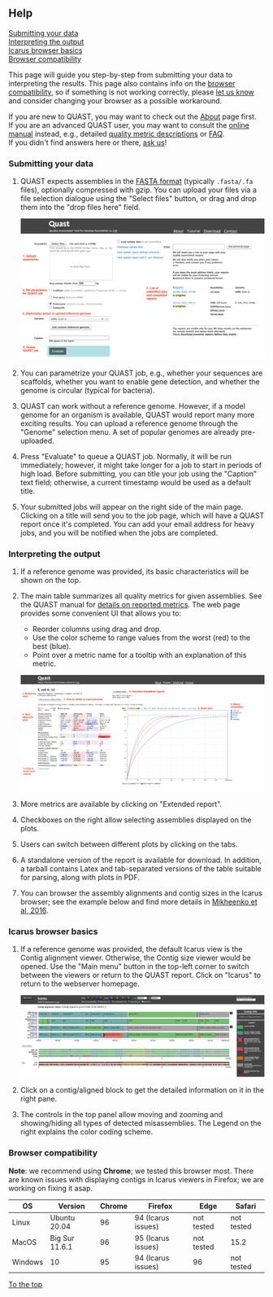 <a name="top"></a>
## Help

[Submitting your data](#submit)  
[Interpreting the output](#output)  
[Icarus browser basics](#icarus)  
[Browser compatibility](#compatibility)  

This page will guide you step-by-step from submitting your data to interpreting the results. This page also contains info on the [browser compatibility](#compatibility), so if something is not working correctly, please [let us know](contact.md) and consider changing your browser as a possible workaround.

If you are new to QUAST, you may want to check out the [About](about.md) page first.  
If you are an advanced QUAST user, you may want to consult the [online manual](http://cab.cc.spbu.ru/quast/manual.html) instead, e.g., detailed [quality metric descriptions](http://cab.cc.spbu.ru/quast/manual.html#sec3.1) or [FAQ](http://cab.cc.spbu.ru/quast/manual.html#sec7).  
If you didn't find answers here or there, [ask us](contact.md)!

<a name="submit"></a>
### Submitting your data

1. QUAST expects assemblies in the [FASTA format](https://en.wikipedia.org/wiki/FASTA_format) (typically `.fasta/.fa` files), optionally compressed with gzip. You can upload your files via a file selection dialogue using the "Select files" button, or drag and drop them into the "drop files here" field. 

     ![Main view](img/quast_main_view.png)

2. You can parametrize your QUAST job, e.g., whether your sequences are scaffolds, whether you want to enable gene detection, and whether the genome is circular (typical for bacteria).

3. QUAST can work without a reference genome. However, if a model genome for an organism is available, QUAST would report many more exciting results. You can upload a reference genome through the "Genome" selection menu. A set of popular genomes are already pre-uploaded.

4. Press "Evaluate" to queue a QUAST job. Normally, it will be run immediately; however, it might take longer for a job to start in periods of high load. Before submitting, you can title your job using the "Caption" text field; otherwise, a current timestamp would be used as a default title.

5. Your submitted jobs will appear on the right side of the main page. Clicking on a title will send you to the job page, which will have a QUAST report once it's completed. You can add your email address for heavy jobs, and you will be notified when the jobs are completed.

<a name="output"></a>
### Interpreting the output

1. If a reference genome was provided, its basic characteristics will be shown on the top.

2. The main table summarizes all quality metrics for given assemblies. See the QUAST manual for [details on reported metrics](http://cab.cc.spbu.ru/quast/manual.html#sec3.1). The web page provides some convenient UI that allows you to:
	* Reorder columns using drag and drop.
	* Use the color scheme to range values from the worst (red) to the best (blue).
	* Point over a metric name for a tooltip with an explanation of this metric.

    ![Report view](img/quast_report_view.png)

3. More metrics are available by clicking on "Extended report".
4. Checkboxes on the right allow selecting assemblies displayed on the plots.
5. Users can switch between different plots by clicking on the tabs.
6. A standalone version of the report is available for download. In addition, a tarball contains Latex and tab-separated versions of the table suitable for parsing, along with plots in PDF.
7. You can browser the assembly alignments and contig sizes in the Icarus browser; see the example below and find more details in [Mikheenko et al, 2016](https://doi.org/10.1093/bioinformatics/btw379).

<a name="icarus"></a>
### Icarus browser basics

1. If a reference genome was provided, the default Icarus view is the Contig alignment viewer. Otherwise, the Contig size viewer would be opened. Use the "Main menu" button in the top-left corner to switch between the viewers or return to the QUAST report. Click on "Icarus" to return to the webserver homepage.

    ![Icarus view](img/quast_icarus.png)

2. Click on a contig/aligned block to get the detailed information on it in the right pane. 
3. The controls in the top panel allow moving and zooming and showing/hiding all types of detected misassemblies. The Legend on the right explains the color coding scheme.

<a name="compatibility"></a>
### Browser compatibility

**Note**: we recommend using **Chrome**; we tested this browser most. There are known issues with displaying contigs in Icarus viewers in Firefox; we are working on fixing it asap. 

| OS      | Version           | Chrome | Firefox | Edge | Safari |
| --------| ------------------|--------|---------|------|--------|
| Linux   | Ubuntu 20.04      | 96 | 94 (Icarus issues) | not tested | not tested |
| MacOS   | Big Sur 11.6.1    | 96 | 95 (Icarus issues) | not tested  | 15.2 |
| Windows | 10 	              | 95 | 94 (Icarus issues) | 96 | not tested |


[To the top](#top)



